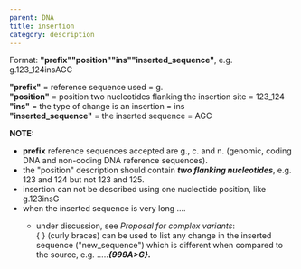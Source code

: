 ```yaml
---
parent: DNA
title: insertion
category: description
---
```


Format:   **"prefix""position""ins""inserted_sequence"**,  e.g. g.123_124insAGC

**"prefix"**  =  reference sequence used  =  g.<br>
**"position"**  =  position two nucleotides flanking the insertion site   =  123_124<br>
**"ins"** =  the type of change is an insertion =  ins<br> 
**"inserted_sequence"**  =   the inserted sequence  =  AGC
 
 
 **NOTE:**
<ul>
<li><b>prefix</b> reference sequences accepted are g., c. and n. (genomic, coding DNA and non-coding DNA reference sequences).</li>
<li>the "position" description should contain <b><i>two flanking nucleotides</i></b>, e.g. 123 and 124 but not 123 and 125.</li>
<li>insertion can not be described using one nucleotide position, like g.123insG</li>
<li>when the inserted sequence is very long ....</li>
<ul><li>under discussion, see <i><a ref='http://www.hgvs.org/mutnomen/HGVS_extend_PT.doc'>Proposal for complex variants</a></i>:<br>
{ } (curly braces) can be used to list any change in the inserted sequence ("new_sequence") which is different when compared to the source, e.g. .....<b><i>{999A>G}.</i></b> </li>
</ul>
</ul>